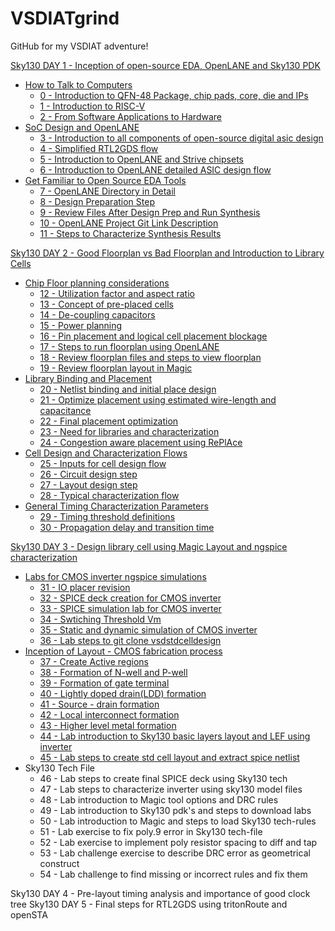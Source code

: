 # VSDIATgrind
GitHub for my VSDIAT adventure!

[Sky130 DAY 1 - Inception of open-source EDA, OpenLANE and Sky130 PDK](https://github.com/PenguinDaBozo/VSDIATgrind/blob/main/DAY%201.md#sky130-day-1---inception-of-open-source-eda-openlane-and-sky130-pdk)
- [How to Talk to Computers](https://github.com/PenguinDaBozo/VSDIATgrind/blob/main/DAY%201.md#how-to-talk-to-computers)
    - [0 - Introduction to QFN-48 Package, chip pads, core, die and IPs](https://github.com/PenguinDaBozo/VSDIATgrind/blob/main/DAY%201.md#0---introduction-to-qfn-48-package-chip-pads-core-die-and-ips)
    - [1 - Introduction to RISC-V](https://github.com/PenguinDaBozo/VSDIATgrind/blob/main/DAY%201.md#1---introduction-to-risc-v)
    - [2 - From Software Applications to Hardware](https://github.com/PenguinDaBozo/VSDIATgrind/blob/main/DAY%201.md#2---from-software-applications-to-hardware)
- [SoC Design and OpenLANE](https://github.com/PenguinDaBozo/VSDIATgrind/blob/main/DAY%201.md#soc-design-and-openlane)
    - [3 - Introduction to all components of open-source digital asic design](https://github.com/PenguinDaBozo/VSDIATgrind/blob/main/DAY%201.md#3---introduction-to-all-components-of-open-source-digital-asic-design)
    - [4 - Simplified RTL2GDS flow](https://github.com/PenguinDaBozo/VSDIATgrind/blob/main/DAY%201.md#4---simplified-rtl2gds-flow)
    - [5 - Introduction to OpenLANE and Strive chipsets](https://github.com/PenguinDaBozo/VSDIATgrind/blob/main/DAY%201.md#5---introduction-to-openlane-and-strive-chipsets)
    - [6 - Introduction to OpenLANE detailed ASIC design flow](https://github.com/PenguinDaBozo/VSDIATgrind/blob/main/DAY%201.md#6---introduction-to-openlane-detailed-asic-design-flow)
- [Get Familiar to Open Source EDA Tools](https://github.com/PenguinDaBozo/VSDIATgrind/blob/main/DAY%201.md#get-familiar-to-open-source-eda-tools)
    - [7 - OpenLANE Directory in Detail](https://github.com/PenguinDaBozo/VSDIATgrind/blob/main/DAY%201.md#7---openlane-directory-structure-in-detail)
    - [8 - Design Preparation Step](https://github.com/PenguinDaBozo/VSDIATgrind/blob/main/DAY%201.md#8---design-preparation-step)
    - [9 - Review Files After Design Prep and Run Synthesis](https://github.com/PenguinDaBozo/VSDIATgrind/blob/main/DAY%201.md#9---review-files-after-design-prep-and-run-synthesis)
    - [10 - OpenLANE Project Git Link Description](https://github.com/PenguinDaBozo/VSDIATgrind/blob/main/DAY%201.md#10---openlane-project-git-link-description)
    - [11 - Steps to Characterize Synthesis Results](https://github.com/PenguinDaBozo/VSDIATgrind/blob/main/DAY%201.md#11---steps-to-characterize-synthesis-results)

[Sky130 DAY 2 - Good Floorplan vs Bad Floorplan and Introduction to Library Cells](https://github.com/PenguinDaBozo/VSDIATgrind/blob/main/DAY%202.md#sky130-day-2---good-floorplan-vs-bad-floorplan-and-introduction-to-library-cells)
- [Chip Floor planning considerations](https://github.com/PenguinDaBozo/VSDIATgrind/blob/main/DAY%202.md#chip-floor-planning-considerations)
    - [12 - Utilization factor and aspect ratio](https://github.com/PenguinDaBozo/VSDIATgrind/blob/main/DAY%202.md#12---utilization-factor-and-aspect-ratio)
    - [13 - Concept of pre-placed cells](https://github.com/PenguinDaBozo/VSDIATgrind/blob/main/DAY%202.md#13---concept-of-pre-placed-cells)
    - [14 - De-coupling capacitors](https://github.com/PenguinDaBozo/VSDIATgrind/blob/main/DAY%202.md#14---de-coupling-capacitors)
    - [15 - Power planning](https://github.com/PenguinDaBozo/VSDIATgrind/blob/main/DAY%202.md#15---power-planning)
    - [16 - Pin placement and logical cell placement blockage](https://github.com/PenguinDaBozo/VSDIATgrind/blob/main/DAY%202.md#16---pin-placement-and-logical-cell-placement-blockage)
    - [17 - Steps to run floorplan using OpenLANE](https://github.com/PenguinDaBozo/VSDIATgrind/blob/main/DAY%202.md#17---steps-to-run-floorplan-using-openlane)
    - [18 - Review floorplan files and steps to view floorplan](https://github.com/PenguinDaBozo/VSDIATgrind/blob/main/DAY%202.md#18---review-floorplan-files-and-steps-to-view-floorplan)
    - [19 - Review floorplan layout in Magic](https://github.com/PenguinDaBozo/VSDIATgrind/blob/main/DAY%202.md#19---review-floorplan-layout-in-magic)
- [Library Binding and Placement](https://github.com/PenguinDaBozo/VSDIATgrind/blob/main/DAY%202.md#library-binding-and-placement)
    - [20 - Netlist binding and initial place design](https://github.com/PenguinDaBozo/VSDIATgrind/blob/main/DAY%202.md#20---netlist-binding-and-initial-place-design)
    - [21 - Optimize placement using estimated wire-length and capacitance](https://github.com/PenguinDaBozo/VSDIATgrind/blob/main/DAY%202.md#21---optimize-placement-using-estimated-wire-length-and-capacitance)
    - [22 - Final placement optimization](https://github.com/PenguinDaBozo/VSDIATgrind/blob/main/DAY%202.md#22---final-placement-and-optimization)
    - [23 - Need for libraries and characterization](https://github.com/PenguinDaBozo/VSDIATgrind/blob/main/DAY%202.md#23---need-for-libraries-and-characterization)
    - [24 - Congestion aware placement using RePlAce](https://github.com/PenguinDaBozo/VSDIATgrind/blob/main/DAY%202.md#24---congestion-aware-placement-using-replace)
- [Cell Design and Characterization Flows](https://github.com/PenguinDaBozo/VSDIATgrind/blob/main/DAY%202.md#cell-design-and-characterization-flows)
    - [25 - Inputs for cell design flow](https://github.com/PenguinDaBozo/VSDIATgrind/blob/main/DAY%202.md#25---inputs-for-cell-design-flow)
    - [26 - Circuit design step](https://github.com/PenguinDaBozo/VSDIATgrind/blob/main/DAY%202.md#26---circuit-design-step)
    - [27 - Layout design step](https://github.com/PenguinDaBozo/VSDIATgrind/blob/main/DAY%202.md#27---layout-design-step)
    - [28 - Typical characterization flow](https://github.com/PenguinDaBozo/VSDIATgrind/blob/main/DAY%202.md#28---typical-characterization-flow)
- [General Timing Characterization Parameters](https://github.com/PenguinDaBozo/VSDIATgrind/blob/main/DAY%202.md#general-timing-characterization-parameters)
    - [29 - Timing threshold definitions](https://github.com/PenguinDaBozo/VSDIATgrind/blob/main/DAY%202.md#29---timing-threshold-definitions)
    - [30 - Propagation delay and transition time](https://github.com/PenguinDaBozo/VSDIATgrind/blob/main/DAY%202.md#30---propagation-delay-and-transition-time)

[Sky130 DAY 3 - Design library cell using Magic Layout and ngspice characterization](https://github.com/PenguinDaBozo/VSDIATgrind/blob/main/DAY%203.md#sky130-day-3---design-library-cell-using-magic-layout-and-ngspice-characterization)
- [Labs for CMOS inverter ngspice simulations](https://github.com/PenguinDaBozo/VSDIATgrind/blob/main/DAY%203.md#labs-for-cmos-inverter-ngspice-simulations)
    - [31 - IO placer revision](https://github.com/PenguinDaBozo/VSDIATgrind/blob/main/DAY%203.md#31---io-placer-revision)
    - [32 - SPICE deck creation for CMOS inverter](https://github.com/PenguinDaBozo/VSDIATgrind/blob/main/DAY%203.md#32---spice-deck-creation-for-cmos-inverter)
    - [33 - SPICE simulation lab for CMOS inverter](https://github.com/PenguinDaBozo/VSDIATgrind/blob/main/DAY%203.md#32---spice-deck-creation-for-cmos-inverter)
    - [34 - Swtiching Threshold Vm](https://github.com/PenguinDaBozo/VSDIATgrind/blob/main/DAY%203.md#34---swtiching-threshold-vm)
    - [35 - Static and dynamic simulation of CMOS inverter](https://github.com/PenguinDaBozo/VSDIATgrind/blob/main/DAY%203.md#35---static-and-dynamic-simulation-of-cmos-inverter)
    - [36 - Lab steps to git clone vsdstdcelldesign](https://github.com/PenguinDaBozo/VSDIATgrind/blob/main/DAY%203.md#36---lab-steps-to-git-clone-vsdstdcelldesign)
- [Inception of Layout - CMOS fabrication process](https://github.com/PenguinDaBozo/VSDIATgrind/blob/main/DAY%203.md#inception-of-layout---cmos-fabrication-process)
    - [37 - Create Active regions](https://github.com/PenguinDaBozo/VSDIATgrind/blob/main/DAY%203.md#37---create-active-regions)
    - [38 - Formation of N-well and P-well](https://github.com/PenguinDaBozo/VSDIATgrind/blob/main/DAY%203.md#38---formation-of-n-well-and-p-well)
    - [39 - Formation of gate terminal](https://github.com/PenguinDaBozo/VSDIATgrind/blob/main/DAY%203.md#39---formation-of-gate-terminal)
    - [40 - Lightly doped drain(LDD) formation](https://github.com/PenguinDaBozo/VSDIATgrind/blob/main/DAY%203.md#40---lightly-doped-drainldd-formation)
    - [41 - Source - drain formation](https://github.com/PenguinDaBozo/VSDIATgrind/blob/main/DAY%203.md#41---source---drain-formation)
    - [42 - Local interconnect formation](https://github.com/PenguinDaBozo/VSDIATgrind/blob/main/DAY%203.md#41---source---drain-formation)
    - [43 - Higher level metal formation](https://github.com/PenguinDaBozo/VSDIATgrind/blob/main/DAY%203.md#43---higher-level-metal-formation)
    - [44 - Lab introduction to Sky130 basic layers layout and LEF using inverter](https://github.com/PenguinDaBozo/VSDIATgrind/blob/main/DAY%203.md#44---lab-introduction-to-sky130-basic-layers-layout-and-lef-using-inverter)
    - [45 - Lab steps to create std cell layout and extract spice netlist](https://github.com/PenguinDaBozo/VSDIATgrind/blob/main/DAY%203.md#45---lab-steps-to-create-std-cell-layout-and-extract-spice-netlist)
- Sky130 Tech File
    - 46 - Lab steps to create final SPICE deck using Sky130 tech
    - 47 - Lab steps to characterize inverter using sky130 model files
    - 48 - Lab introduction to Magic tool options and DRC rules
    - 49 - Lab introduction to Sky130 pdk's and steps to download labs
    - 50 - Lab introduction to Magic and steps to load Sky130 tech-rules
    - 51 - Lab exercise to fix poly.9 error in Sky130 tech-file
    - 52 - Lab exercise to implement poly resistor spacing to diff and tap
    - 53 - Lab challenge exercise to describe DRC error as geometrical construct
    - 54 - Lab challenge to find missing or incorrect rules and fix them
  
Sky130 DAY 4 - Pre-layout timing analysis and importance of good clock tree
Sky130 DAY 5 - Final steps for RTL2GDS using tritonRoute and openSTA
